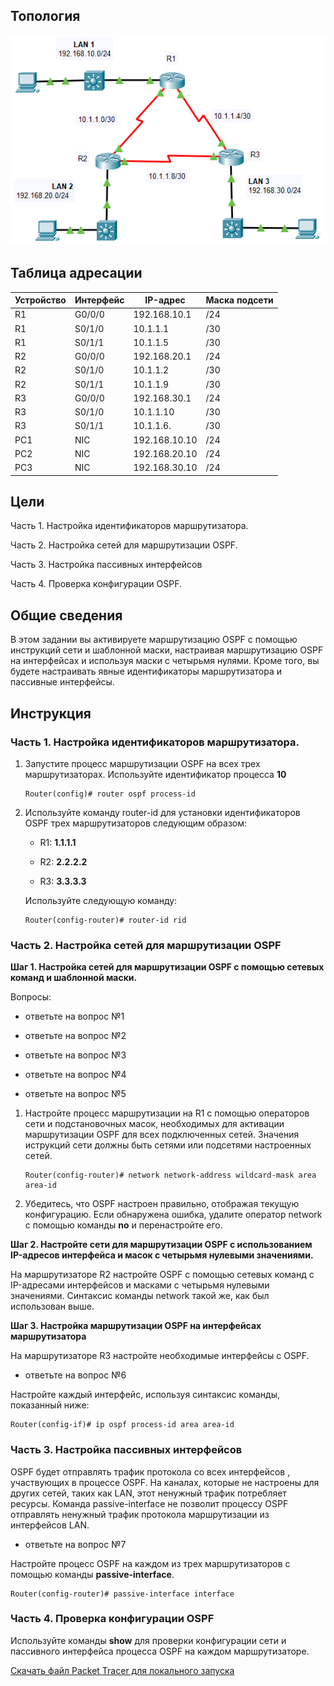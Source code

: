 ## Топология

![](./assets/topology.png)

## Таблица адресации

| Устройство | Интерфейс | IP-адрес      | Маска подсети |
|------------|-----------|---------------|---------------|
| R1         | G0/0/0    | 192.168.10.1  | /24           |
| R1         | S0/1/0    | 10.1.1.1      | /30           |
| R1         | S0/1/1    | 10.1.1.5      | /30           |
| R2         | G0/0/0    | 192.168.20.1  | /24           |
| R2         | S0/1/0    | 10.1.1.2      | /30           |
| R2         | S0/1/1    | 10.1.1.9      | /30           |
| R3         | G0/0/0    | 192.168.30.1  | /24           |
| R3         | S0/1/0    | 10.1.1.10     | /30           |
| R3         | S0/1/1    | 10.1.1.6.     | /30           |
| PC1        | NIC       | 192.168.10.10 | /24           |
| PC2        | NIC       | 192.168.20.10 | /24           |
| PC3        | NIC       | 192.168.30.10 | /24           |

## Цели

Часть 1. Настройка идентификаторов маршрутизатора.

Часть 2. Настройка сетей для маршрутизации OSPF.

Часть 3. Настройка пассивных интерфейсов

Часть 4. Проверка конфигурации OSPF.

## Общие сведения

В этом задании вы активируете маршрутизацию OSPF с помощью инструкций сети и шаблонной маски, настраивая маршрутизацию OSPF на интерфейсах и используя маски с четырьмя нулями. Кроме того, вы будете настраивать явные идентификаторы маршрутизатора и пассивные интерфейсы.

## Инструкция

### Часть 1. Настройка идентификаторов маршрутизатора.

1.  Запустите процесс маршрутизации OSPF на всех трех маршрутизаторах. Используйте идентификатор процесса **10**

    ```
    Router(config)# router ospf process-id
    ```

2.  Используйте команду router-id для установки идентификаторов OSPF трех маршрутизаторов следующим образом:

    -   R1: **1.1.1.1**

    -   R2: **2.2.2.2**

    -   R3: **3.3.3.3**

    Используйте следующую команду:

    ```
    Router(config-router)# router-id rid
    ```

### Часть 2. Настройка сетей для маршрутизации OSPF

**Шаг 1. Настройка сетей для маршрутизации OSPF с помощью сетевых команд и шаблонной маски.**

Вопросы:

- ответьте на вопрос №1

- ответьте на вопрос №2

- ответьте на вопрос №3

- ответьте на вопрос №4

- ответьте на вопрос №5

1.  Настройте процесс маршрутизации на R1 с помощью операторов сети и подстановочных масок, необходимых для активации маршрутизации OSPF для всех подключенных сетей. Значения иструкций сети должны быть сетями или подсетями настроенных сетей.

    ```
    Router(config-router)# network network-address wildcard-mask area area-id
    ```

2.  Убедитесь, что OSPF настроен правильно, отображая текущую конфигурацию. Если обнаружена ошибка, удалите оператор network с помощью команды **no** и перенастройте его.

**Шаг 2. Настройте сети для маршрутизации OSPF с использованием IP-адресов интерфейса и масок с четырьмя нулевыми значениями.**

На маршрутизаторе R2 настройте OSPF с помощью сетевых команд с IP-адресами интерфейсов и масками с четырьмя нулевыми значениями. Синтаксис команды network такой же, как был использован выше.

**Шаг 3. Настройка маршрутизации OSPF на интерфейсах маршрутизатора**

На маршрутизаторе R3 настройте необходимые интерфейсы с OSPF.

- ответьте на вопрос №6

Настройте каждый интерфейс, используя синтаксис команды, показанный ниже:

```
Router(config-if)# ip ospf process-id area area-id
```

### Часть 3. Настройка пассивных интерфейсов

OSPF будет отправлять трафик протокола со всех интерфейсов , участвующих в процессе OSPF. На каналах, которые не настроены для других сетей, таких как LAN, этот ненужный трафик потребляет ресурсы. Команда passive-interface не позволит процессу OSPF отправлять ненужный трафик протокола маршрутизации из интерфейсов LAN.

- ответьте на вопрос №7

Настройте процесс OSPF на каждом из трех маршрутизаторов с помощью команды **passive-interface**.

```
Router(config-router)# passive-interface interface
```

### Часть 4. Проверка конфигурации OSPF

Используйте команды **show** для проверки конфигурации сети и пассивного интерфейса процесса OSPF на каждом маршрутизаторе.

[Скачать файл Packet Tracer для локального запуска](./assets/2.2.13-lab.pka)